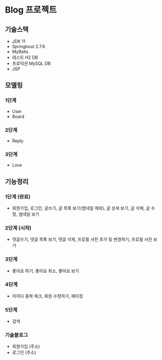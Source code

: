 # Blog 프로젝트

## 기술스택

- JDK 11
- Springboot 2.7.8
- MyBatis
- 테스트 H2 DB
- 프로덕션 MySQL DB
- JSP

## 모델링

### 1단계

- User
- Board

### 2단계

- Reply

### 3단계

- Love

## 기능정리

### 1단계 (완료)

- 회원가입, 로그인, 글쓰기, 글 목록 보기(썸네일 제외), 글 상세 보기, 글 삭제, 글 수정, 썸네일 보기

### 2단계 (시작)

- 댓글쓰기, 댓글 목록 보기, 댓글 삭제, 프로필 사진 추가 및 변경하기, 프로필 사진 보기

### 3단계

- 좋아요 하기, 좋아요 취소, 좋아요 보기

### 4단계

- 아이디 중복 체크, 회원 수정하기, 페이징

### 5단계

- 검색

### 기술블로그

- 회원가입 (주소)
- 로그인 (주소)
